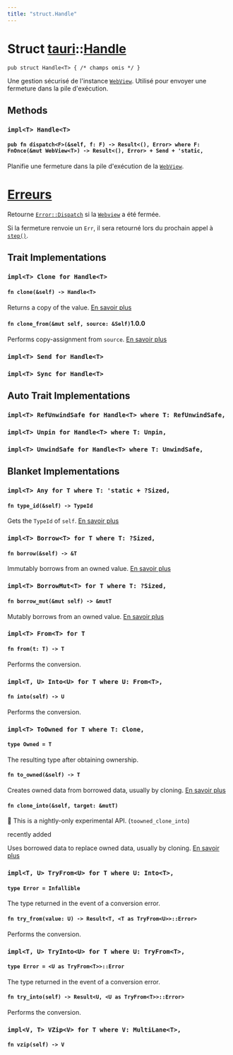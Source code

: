 ```yaml
---
title: "struct.Handle"
---
```


# Struct [tauri](/docs/api/rust/tauri/index.html)::​[Handle](/docs/api/rust/tauri/)

    pub struct Handle<T> { /* champs omis */ }

Une gestion sécurisé de l'instance [`WebView`](/docs/api/rust/tauri/struct.WebView.html). Utilisé pour envoyer une fermeture dans la pile d'exécution.

## Methods

### `impl<T> Handle<T>`

#### `pub fn dispatch<F>(&self, f: F) -> Result<(), Error> where F: FnOnce(&mut WebView<T>) -> Result<(), Error> + Send + 'static,`

Planifie une fermeture dans la pile d'exécution de la [`WebView`](/docs/api/rust/tauri/struct.WebView.html).

# [Erreurs](/docs/api/rust/tauri/about:blank#errors)

Retourne [`Error::Dispatch`](/docs/api/rust/tauri/enum.Error.html#variant.Dispatch) si la [`Webview`](/docs/api/rust/tauri/struct.WebView.html) a été fermée.

Si la fermeture renvoie un `Err`, il sera retourné lors du prochain appel à [`step()`](/docs/api/rust/tauri/struct.WebView.html#method.step).

## Trait Implementations

### `impl<T> Clone for Handle<T>`

#### `fn clone(&self) -> Handle<T>`

Returns a copy of the value. [En savoir plus](https://doc.rust-lang.org/nightly/core/clone/trait.Clone.html#tymethod.clone)

#### `fn clone_from(&mut self, source: &Self)`1.0.0

Performs copy-assignment from `source`. [En savoir plus](https://doc.rust-lang.org/nightly/core/clone/trait.Clone.html#method.clone_from)

### `impl<T> Send for Handle<T>`

### `impl<T> Sync for Handle<T>`

## Auto Trait Implementations

### `impl<T> RefUnwindSafe for Handle<T> where T: RefUnwindSafe,`

### `impl<T> Unpin for Handle<T> where T: Unpin,`

### `impl<T> UnwindSafe for Handle<T> where T: UnwindSafe,`

## Blanket Implementations

### `impl<T> Any for T where T: 'static + ?Sized,`

#### `fn type_id(&self) -> TypeId`

Gets the `TypeId` of `self`. [En savoir plus](https://doc.rust-lang.org/nightly/core/any/trait.Any.html#tymethod.type_id)

### `impl<T> Borrow<T> for T where T: ?Sized,`

#### `fn borrow(&self) -> &T`

Immutably borrows from an owned value. [En savoir plus](https://doc.rust-lang.org/nightly/core/borrow/trait.Borrow.html#tymethod.borrow)

### `impl<T> BorrowMut<T> for T where T: ?Sized,`

#### `fn borrow_mut(&mut self) -> &mutT`

Mutably borrows from an owned value. [En savoir plus](https://doc.rust-lang.org/nightly/core/borrow/trait.BorrowMut.html#tymethod.borrow_mut)

### `impl<T> From<T> for T`

#### `fn from(t: T) -> T`

Performs the conversion.

### `impl<T, U> Into<U> for T where U: From<T>,`

#### `fn into(self) -> U`

Performs the conversion.

### `impl<T> ToOwned for T where T: Clone,`

#### `type Owned = T`

The resulting type after obtaining ownership.

#### `fn to_owned(&self) -> T`

Creates owned data from borrowed data, usually by cloning. [En savoir plus](https://doc.rust-lang.org/nightly/alloc/borrow/trait.ToOwned.html#tymethod.to_owned)

#### `fn clone_into(&self, target: &mutT)`

🔬 This is a nightly-only experimental API. (`toowned_clone_into`)

recently added

Uses borrowed data to replace owned data, usually by cloning. [En savoir plus](https://doc.rust-lang.org/nightly/alloc/borrow/trait.ToOwned.html#method.clone_into)

### `impl<T, U> TryFrom<U> for T where U: Into<T>,`

#### `type Error = Infallible`

The type returned in the event of a conversion error.

#### `fn try_from(value: U) -> Result<T, <T as TryFrom<U>>::Error>`

Performs the conversion.

### `impl<T, U> TryInto<U> for T where U: TryFrom<T>,`

#### `type Error = <U as TryFrom<T>>::Error`

The type returned in the event of a conversion error.

#### `fn try_into(self) -> Result<U, <U as TryFrom<T>>::Error>`

Performs the conversion.

### `impl<V, T> VZip<V> for T where V: MultiLane<T>,`

#### `fn vzip(self) -> V`
